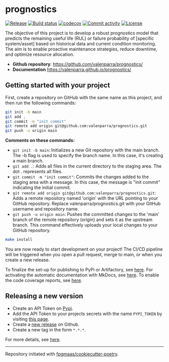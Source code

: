 # prognostics

[![Release](https://img.shields.io/github/v/release/valenparra/prognostics)](https://img.shields.io/github/v/release/valenparra/prognostics)
[![Build status](https://img.shields.io/github/actions/workflow/status/valenparra/prognostics/main.yml?branch=main)](https://github.com/valenparra/prognostics/actions/workflows/main.yml?query=branch%3Amain)
[![codecov](https://codecov.io/gh/valenparra/prognostics/branch/main/graph/badge.svg)](https://codecov.io/gh/valenparra/prognostics)
[![Commit activity](https://img.shields.io/github/commit-activity/m/valenparra/prognostics)](https://img.shields.io/github/commit-activity/m/valenparra/prognostics)
[![License](https://img.shields.io/github/license/valenparra/prognostics)](https://img.shields.io/github/license/valenparra/prognostics)

The objective of this project is to develop a robust prognostics model that predicts the remaining useful life (RUL) or failure probability of [specific system/asset] based on historical data and current condition monitoring. The aim is to enable proactive maintenance strategies, reduce downtime, and optimize resource allocation.

- **Github repository**: <https://github.com/valenparra/prognostics/>
- **Documentation** <https://valenparra.github.io/prognostics/>

## Getting started with your project

First, create a repository on GitHub with the same name as this project, and then run the following commands:

```bash
git init -b main
git add .
git commit -m "init commit"
git remote add origin git@github.com:valenparra/prognostics.git
git push -u origin main
```
**Comments on these commands:**

- `git init -b main`: Initializes a new Git repository with the main branch. The -b flag is used to specify the branch name. In this case, it's creating a main branch.
- `git add .`: Adds all files in the current directory to the staging area. The dot . represents all files.
- `git commit -m "init commit"`: Commits the changes added to the staging area with a message. In this case, the message is "init commit" indicating the initial commit.
- `git remote add origin git@github.com:valenparra/prognostics.git`: Adds a remote repository named 'origin' with the URL pointing to your GitHub repository. Replace valenparra/prognostics.git with your GitHub username and repository name.
- `git push -u origin main`: Pushes the committed changes to the 'main' branch of the remote repository (origin) and sets it as the upstream branch. This command effectively uploads your local changes to your GitHub repository.


```bash
make install
```

You are now ready to start development on your project!
The CI/CD pipeline will be triggered when you open a pull request, merge to main, or when you create a new release.

To finalize the set-up for publishing to PyPi or Artifactory, see [here](https://fpgmaas.github.io/cookiecutter-poetry/features/publishing/#set-up-for-pypi).
For activating the automatic documentation with MkDocs, see [here](https://fpgmaas.github.io/cookiecutter-poetry/features/mkdocs/#enabling-the-documentation-on-github).
To enable the code coverage reports, see [here](https://fpgmaas.github.io/cookiecutter-poetry/features/codecov/).

## Releasing a new version

- Create an API Token on [Pypi](https://pypi.org/).
- Add the API Token to your projects secrets with the name `PYPI_TOKEN` by visiting [this page](https://github.com/valenparra/prognostics/settings/secrets/actions/new).
- Create a [new release](https://github.com/valenparra/prognostics/releases/new) on Github.
- Create a new tag in the form `*.*.*`.

For more details, see [here](https://fpgmaas.github.io/cookiecutter-poetry/features/cicd/#how-to-trigger-a-release).

---

Repository initiated with [fpgmaas/cookiecutter-poetry](https://github.com/fpgmaas/cookiecutter-poetry).
